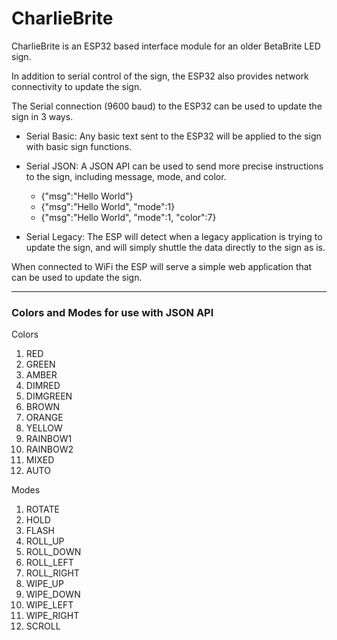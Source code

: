 # CharlieBrite
CharlieBrite is an ESP32 based interface module for an older BetaBrite LED sign.

In addition to serial control of the sign, the ESP32 also provides network connectivity to update the sign.

The Serial connection (9600 baud) to the ESP32 can be used to update the sign in 3 ways.

* Serial Basic: Any basic text sent to the ESP32 will be applied to the sign with basic sign functions.
* Serial JSON: A JSON API can be used to send more precise instructions to the sign, including message, mode, and color.
  * {"msg":"Hello World"}
  * {"msg":"Hello World", "mode":1}
  * {"msg":"Hello World", "mode":1, "color":7}
    
* Serial Legacy: The ESP will detect when a legacy application is trying to update the sign, and will simply shuttle the data directly to the sign as is.

When connected to WiFi the ESP will serve a simple web application that can be used to update the sign.


--------

### Colors and Modes for use with JSON API

Colors

1. RED
2. GREEN
3. AMBER
4. DIMRED
5. DIMGREEN
6. BROWN
7. ORANGE
8. YELLOW
9. RAINBOW1
10. RAINBOW2
11. MIXED
12. AUTO




Modes
1. ROTATE
2. HOLD
3. FLASH
4. ROLL_UP
5. ROLL_DOWN
6. ROLL_LEFT
7. ROLL_RIGHT
8. WIPE_UP
9. WIPE_DOWN
10. WIPE_LEFT
11. WIPE_RIGHT
12. SCROLL
